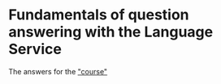 # Fundamentals of question answering with the Language Service

The answers for the ["course"](https://learn.microsoft.com/en-us/training/modules/build-faq-chatbot-qna-maker-azure-bot-service/)
